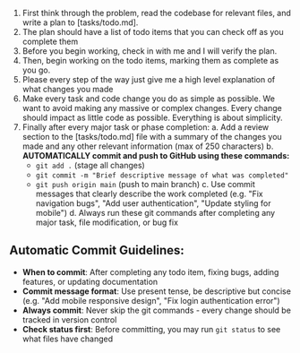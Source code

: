 1. First think through the problem, read the codebase for relevant files, and write a plan to [tasks/todo.md].
2. The plan should have a list of todo items that you can check off as you complete them
3. Before you begin working, check in with me and I will verify the plan.
4. Then, begin working on the todo items, marking them as complete as you go.
5. Please every step of the way just give me a high level explanation of what changes you made
6. Make every task and code change you do as simple as possible. We want to avoid making any massive or complex changes. Every change should impact as little code as possible. Everything is about simplicity.
7. Finally after every major task or phase completion:
   a. Add a review section to the [tasks/todo.md] file with a summary of the changes you made and any other relevant information (max of 250 characters)
   b. **AUTOMATICALLY commit and push to GitHub using these commands:**
      - `git add .` (stage all changes)
      - `git commit -m "Brief descriptive message of what was completed"`
      - `git push origin main` (push to main branch)
   c. Use commit messages that clearly describe the work completed (e.g. "Fix navigation bugs", "Add user authentication", "Update styling for mobile")
   d. Always run these git commands after completing any major task, file modification, or bug fix

## Automatic Commit Guidelines:
- **When to commit**: After completing any todo item, fixing bugs, adding features, or updating documentation
- **Commit message format**: Use present tense, be descriptive but concise (e.g. "Add mobile responsive design", "Fix login authentication error")
- **Always commit**: Never skip the git commands - every change should be tracked in version control
- **Check status first**: Before committing, you may run `git status` to see what files have changed